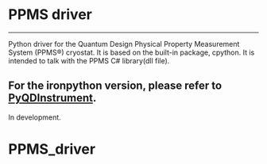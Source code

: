 # PPMS driver
---
Python driver for the Quantum Design Physical Property Measurement System (PPMS®) cryostat. It is based on the built-in package, cpython.
It is intended to talk with the PPMS C# library(dll file).

For the ironpython version, please refer to [PyQDInstrument](https://github.com/guenp/PyQDInstrument).
---
In development.

# PPMS_driver
